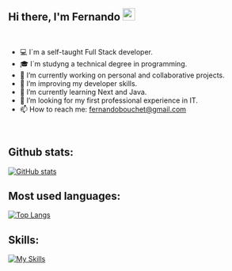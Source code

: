 ## Hi there, I'm Fernando <img src="https://media.giphy.com/media/hvRJCLFzcasrR4ia7z/giphy.gif" width="25px">

<br/>


- 💻 I´m a self-taught Full Stack developer.
- 🎓 I´m studyng a technical degree in programming.
- 🔭 I’m currently working on personal and collaborative projects.
- 💯 I’m improving my developer skills.
- 🌱 I’m currently learning Next and Java.
- 🤔 I’m looking for my first professional experience in IT.
- 📫 How to reach me: [fernandobouchet@gmail.com](mailto:fernandobouchet@gmail.com)

<br/>

## Github stats:
[![GitHub stats](https://github-readme-stats.vercel.app/api?username=fernandobouchet&show_icons=true&count_private=true&include_all_commits=true&hide_title=true&theme=transparent&hide_border=true)](https://github.com/fernandobouchet)

## Most used languages:
[![Top Langs](https://github-readme-stats.vercel.app/api/top-langs/?username=fernandobouchet&layout=compact&langs_count=12&hide_title=true&theme=transparent&hide_border=true)](https://github.com/fernandobouchet/github-readme-stats)

## Skills:

[![My Skills](https://skills.thijs.gg/icons?i=git,github,html,css,js,ts,react,nodejs,express,mongo,mysql,java)](https://skills.thijs.gg)







<!--
**fernandobouchet/fernandobouchet** is a ✨ _special_ ✨ repository because its `README.md` (this file) appears on your GitHub profile.

Here are some ideas to get you started:

- 🔭 I’m currently working on ...
- 🌱 I’m currently learning ...
- 👯 I’m looking to collaborate on ...
- 🤔 I’m looking for help with ...
- 💬 Ask me about ...
- 📫 How to reach me: ...
- 😄 Pronouns: ...
- ⚡ Fun fact: ...
-->
